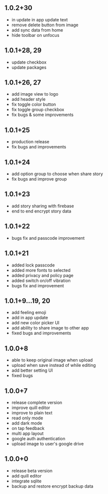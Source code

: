 ## 1.0.2+30
- in update in app update text
- remove delete button from image 
- add sync data from home
- hide toolbar on unfocus

## 1.0.1+28, 29
- update checkbox
- update packages

## 1.0.1+26, 27
- add image view to logo
- add header style
- fix toggle color button
- fix toggle group checkbox
- fix bugs & some improvements

## 1.0.1+25
- production release
- fix bugs and improvements

## 1.0.1+24
- add option group to choose when share story
- fix bugs and improve group

## 1.0.1+23
- add story sharing with firebase
- end to end encrypt story data

## 1.0.1+22
- bugs fix and passcode improvement

## 1.0.1+21
- added lock passcode
- added more fonts to selected
- added privacy and policy page
- added switch on/off vibration
- bugs fix and improvement

## 1.0.1+9...19, 20
- add feeling emoji
- add in app update
- add new color picker UI
- add ability to share image to other app
- fixed bugs and improvements

## 1.0.0+8
- able to keep original image when upload
- upload when save instead of while editing
- add better setting UI
- fixed bugs

## 1.0.0+7
- release complete version
- improve quill editor
- improve to plain text
- read only mode
- add dark mode
- on tap feedback
- multi app layout
- google auth authentication
- upload image to user's google drive 

## 1.0.0+0
- release beta version
- add quill editor
- integrate sqlite
- backup and restore encrypt backup data